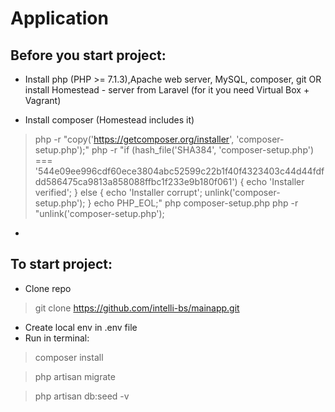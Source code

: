 # Application

## Before you start project:
* Install php (PHP >= 7.1.3),Apache web server, MySQL, composer, git
OR install Homestead - server from Laravel (for it you need Virtual Box + Vagrant)

* Install composer (Homestead includes it)
> php -r "copy('https://getcomposer.org/installer', 'composer-setup.php');"
>  php -r "if (hash_file('SHA384', 'composer-setup.php') === '544e09ee996cdf60ece3804abc52599c22b1f40f4323403c44d44fdfdd586475ca9813a858088ffbc1f233e9b180f061') { echo 'Installer verified'; } else { echo 'Installer corrupt'; unlink('composer-setup.php'); } echo PHP_EOL;"
>  php composer-setup.php
>  php -r "unlink('composer-setup.php');
* 

## To start project:
* Clone repo
> git clone https://github.com/intelli-bs/mainapp.git
* Create local env in .env file
* Run in terminal:
> composer install

> php artisan migrate

> php artisan db:seed -v



